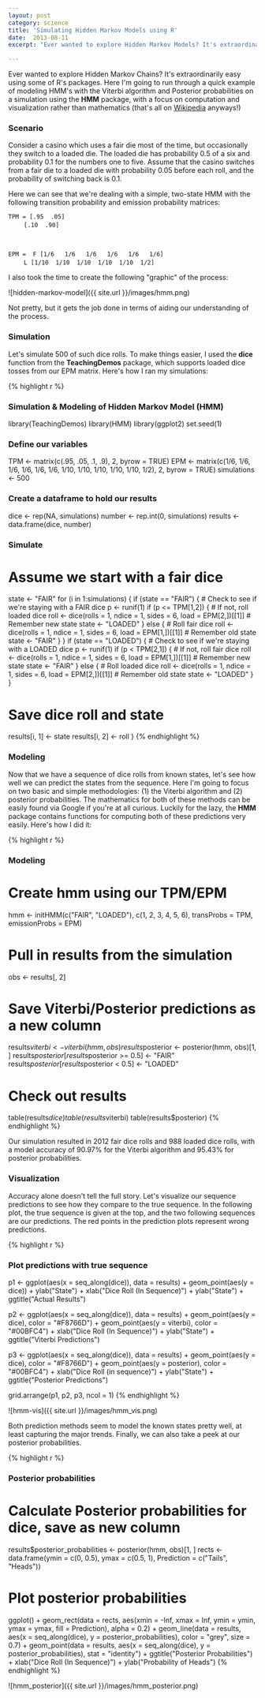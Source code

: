```yaml
---
layout: post
category: science
title: 'Simulating Hidden Markov Models using R'
date:  2013-08-11
excerpt: "Ever wanted to explore Hidden Markov Models? It's extraordinarily easy using some of R's packages. Here I'm going to run through a quick example of modeling HMM's with the Viterbi algorithm and Posterior probabilities on a simulation using the HMM package, with a focus on computation and visualization rather than mathematics (that's all on Wikipedia, anyways)."

---
```

Ever wanted to explore Hidden Markov Chains? It's extraordinarily easy using some of R's packages. Here I'm going to run through a quick example of modeling HMM's with the Viterbi algorithm and Posterior probabilities on a simulation using the __HMM__ package, with a focus on computation and visualization rather than mathematics (that's all on [Wikipedia](http://en.wikipedia.org/wiki/Hidden_Markov_model) anyways!)


### Scenario ###
Consider a casino which uses a fair die most of the time, but occasionally they switch to a loaded die. The loaded die has probability 0.5 of a six and probability 0.1 for the numbers one to five. Assume that the casino switches from a fair die to a loaded die with probability 0.05 before each roll, and the probability of switching back is 0.1.

Here we can see that we're dealing with a simple, two-state HMM with the following transition probability and emission probability matrices:

`TPM = [.95  .05]` <br />
       &nbsp;&nbsp;&nbsp;&nbsp;&nbsp;&nbsp;&nbsp;&nbsp;`[.10  .90]`
	   
<br />

`EPM =  F [1/6   1/6   1/6   1/6   1/6   1/6]` <br />
       &nbsp;&nbsp;&nbsp;&nbsp;&nbsp;&nbsp;&nbsp;&nbsp;`L [1/10  1/10  1/10  1/10  1/10  1/2]`

I also took the time to create the following "graphic" of the process:

![hidden-markov-model]({{ site.url }}/images/hmm.png)

Not pretty, but it gets the job done in terms of aiding our understanding of the process. 

### Simulation ###
Let's simulate 500 of such dice rolls. To make things easier, I used the __dice__ function from the __TeachingDemos__ package, which supports loaded dice tosses from our EPM matrix. Here's how I ran my simulations:

{% highlight r %}
### Simulation & Modeling of Hidden Markov Model (HMM)
library(TeachingDemos)
library(HMM)
library(ggplot2)
set.seed(1)

### Define our variables
TPM <- matrix(c(.95, .05, 
                .1, .9), 2, byrow = TRUE)
EPM <- matrix(c(1/6, 1/6, 1/6, 1/6, 1/6, 1/6,
                1/10, 1/10, 1/10, 1/10, 1/10, 1/2), 2, byrow = TRUE)
simulations <- 500

### Create a dataframe to hold our results
dice <- rep(NA, simulations)
number <- rep.int(0, simulations)
results <- data.frame(dice, number)

### Simulate
# Assume we start with a fair dice
state <- "FAIR"
for (i in 1:simulations) {
  if (state == "FAIR") {
    # Check to see if we're staying with a FAIR dice
    p <- runif(1)
    if (p <= TPM[1,2]) {
      # If not, roll loaded dice
      roll <- dice(rolls = 1, ndice = 1, sides = 6, load = EPM[2,])[[1]]
      # Remember new state
      state <- "LOADED"
    }
    else {
      # Roll fair dice
      roll <- dice(rolls = 1, ndice = 1, sides = 6, load = EPM[1,])[[1]]
      # Remember old state
      state <- "FAIR"
    }
  }
  if (state == "LOADED") {
    # Check to see if we're staying with a LOADED dice
    p <- runif(1)
    if (p < TPM[2,1]) {
      # If not, roll fair dice
      roll <- dice(rolls = 1, ndice = 1, sides = 6, load = EPM[1,])[[1]]
      # Remember new state
      state <- "FAIR"
    }
    else {
      # Roll loaded dice
      roll <- dice(rolls = 1, ndice = 1, sides = 6, load = EPM[2,])[[1]]
      # Remember old state
      state <- "LOADED"
    }
  }
  # Save dice roll and state
  results[i, 1] <- state
  results[i, 2] <- roll
}
{% endhighlight %}

### Modeling ###
Now that we have a sequence of dice rolls from known states, let's see how well we can predict the states from the sequence. Here I'm going to focus on two basic and simple methodologies: (1) the Viterbi algorithm and (2) posterior probabilities. The mathematics for both of these methods can be easily found via Google if you're at all curious. Luckily for the lazy, the __HMM__ package contains functions for computing both of these predictions very easily. Here's how I did it:

{% highlight r %}
### Modeling
# Create hmm using our TPM/EPM
hmm <- initHMM(c("FAIR", "LOADED"), c(1, 2, 3, 4, 5, 6),
               transProbs = TPM, emissionProbs = EPM)
# Pull in results from the simulation
obs <- results[, 2]
# Save Viterbi/Posterior predictions as a new column
results$viterbi <- viterbi(hmm, obs)
results$posterior <- posterior(hmm, obs)[1, ]
results$posterior[results$posterior >= 0.5] <- "FAIR"
results$posterior[results$posterior < 0.5] <- "LOADED"
# Check out results
table(results$dice)
table(results$viterbi)
table(results$posterior)
{% endhighlight %}

Our simulation resulted in 2012 fair dice rolls and 988 loaded dice rolls, with a model accuracy of 90.97% for the Viterbi algorithm and 95.43% for posterior probabilities. 

### Visualization ###
Accuracy alone doesn't tell the full story. Let's visualize our sequence predictions to see how they compare to the true sequence. In the following plot, the true sequence is given at the top, and the two following sequences are our predictions. The red points in the prediction plots represent wrong predictions.


{% highlight r %}
### Plot predictions with true sequence
p1 <- ggplot(aes(x = seq_along(dice)), data = results) +
      geom_point(aes(y = dice)) + 
      ylab("State") + xlab("Dice Roll (In Sequence)") + ylab("State") +
      ggtitle("Actual Results")

p2 <- ggplot(aes(x = seq_along(dice)), data = results) +
        geom_point(aes(y = dice), color = "#F8766D") + 
        geom_point(aes(y = viterbi), color = "#00BFC4") +
        xlab("Dice Roll (In Sequence)") + ylab("State") +
        ggtitle("Viterbi Predictions")

p3 <- ggplot(aes(x = seq_along(dice)), data = results) +
      geom_point(aes(y = dice), color = "#F8766D") + 
      geom_point(aes(y = posterior), color = "#00BFC4") +
      xlab("Dice Roll (in sequence)") + ylab("State") +
      ggtitle("Posterior Predictions")

grid.arrange(p1, p2, p3, ncol = 1)
{% endhighlight %}

![hmm-vis]({{ site.url }}/images/hmm_vis.png)

Both prediction methods seem to model the known states pretty well, at least capturing the major trends. Finally, we can also take a peek at our posterior probabilities. 

{% highlight r %}
### Posterior probabilities
# Calculate Posterior probabilities for dice, save as new column
results$posterior_probabilities <- posterior(hmm, obs)[1, ]
rects <- data.frame(ymin = c(0, 0.5), ymax = c(0.5, 1), Prediction = c("Tails", "Heads"))
# Plot posterior probabilities
ggplot() + 
  geom_rect(data = rects, aes(xmin = -Inf, xmax = Inf, ymin = ymin, ymax = ymax, fill = Prediction), alpha = 0.2) +
  geom_line(data = results, aes(x = seq_along(dice), y = posterior_probabilities), color = "grey", size = 0.7) +
  geom_point(data = results, aes(x = seq_along(dice), y = posterior_probabilities), stat = "identity") +
  ggtitle("Posterior Probabilities") +
  xlab("Dice Roll (In Sequence)") + 
  ylab("Probability of Heads")
{% endhighlight %}

![hmm_posterior]({{ site.url }}/images/hmm_posterior.png)
